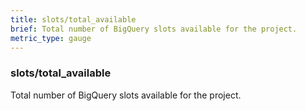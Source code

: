 ```yaml
---
title: slots/total_available
brief: Total number of BigQuery slots available for the project.
metric_type: gauge
---
```

### slots/total_available

Total number of BigQuery slots available for the project.